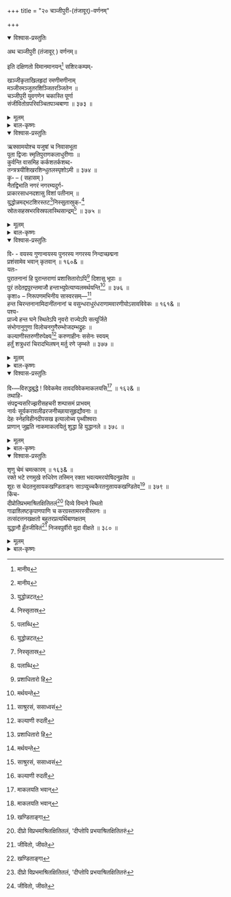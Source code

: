 +++
title = "२० चञ्जीपुरी-(तंजावूर्)-वर्णनम्"

+++

<details open><summary>विश्वास-प्रस्तुतिः</summary>

अथ चञ्जीपुरी (तंजावूर् ) वर्णनम्॥

इति दक्षिणतो विमानमानयन्[^476] सशिरःकम्पम्-   

खञ्जीकृताखिलहृदां रमणीमणीनाम्   
मञ्जीरमञ्जुतरशिञ्जितरञ्जितेन ॥   
चञ्जीपुरी युवगणेन चकास्ति पूर्णा   
संजीवितोग्रपरिवञ्चितपञ्चबाणा ॥ ३७३ ॥

[^476]:
     मानीय
</details>

<details><summary>मूलम्</summary>

अथ चञ्जीपुरी (तंजावूर् ) वर्णनम्॥

इति दक्षिणतो विमानमानयन्[^476] सशिरःकम्पम्-   
खञ्जीकृताखिलहृदां रमणीमणीनाम्   
मञ्जीरमञ्जुतरशिञ्जितरञ्जितेन ॥   
चञ्जीपुरी युवगणेन चकास्ति पूर्णा   
संजीवितोग्रपरिवञ्चितपञ्चबाणा ॥ ३७३ ॥

[^476]:
     मानीय
</details>

<details><summary>बाल-कृष्णः</summary>

अथ चञ्जीपुरीं वर्णयति – खञ्जीकृतेति । खञ्जीकृतं निरभिमानीकृतं अखिलानां स्त्रीजनानां हृत् मनो याभिस्तासां रमणीमणीनां स्त्रीरत्नानां मञ्जीराणां नूपुराणां मञ्जुतरं अतिमञ्जुलं यत् शिञ्जितं शब्दः तेन रञ्जितः अनुरक्तीकृतः तेन, यूनां तरुणानां गणेन समूहेन पूर्णा, अत एव संजीवितः उग्रेण शिवेन परिवञ्चितः भस्मीकृतः पञ्चबाणो मदनो यया सा चञ्जीपुरी ' तंजावूर ' इति भाषाप्रसिद्धा नगरी चकास्ति शोभते ॥३७३ ॥
</details>

<details open><summary>विश्वास-प्रस्तुतिः</summary>

ऋक्सामयोश्च यजुषां च निवासभूता   
पूता द्विजाः स्मृतिपुराणकलाधुरीणाः ॥   
कुर्वन्ति वासमिह कर्कशतर्कशब्द-   
तन्त्रत्रयीशिखरशिन्धुतलस्पृशोऽमी ॥ ३७४ ॥   
कृ॰ – ( सहासम् )   
नैतद्विभाति नगरं नगरम्यदुर्ग-   
प्राकारसाधनदशासु विशां पतीनाम् ॥   
युद्धोन्नमद्भटशिरस्तट[^477]निस्सुतास्रुक्-[^478]   
स्रोतःसहस्रभरविस्रपलास्थिसान्द्रम्[^479] ॥ ३७५ ॥

[^477]:
     युद्धोन्नटत्


[^478]:
     निस्सृतास्र


[^479]:
     पलाब्धि
</details>

<details><summary>मूलम्</summary>

ऋक्सामयोश्च यजुषां च निवासभूता   
पूता द्विजाः स्मृतिपुराणकलाधुरीणाः ॥   
कुर्वन्ति वासमिह कर्कशतर्कशब्द-   
तन्त्रत्रयीशिखरशिन्धुतलस्पृशोऽमी ॥ ३७४ ॥   
कृ॰ – ( सहासम् )   
नैतद्विभाति नगरं नगरम्यदुर्ग-   
प्राकारसाधनदशासु विशां पतीनाम् ॥   
युद्धोन्नमद्भटशिरस्तट[^477]निस्सुतास्रुक्-[^478]   
स्रोतःसहस्रभरविस्रपलास्थिसान्द्रम्[^479] ॥ ३७५ ॥

[^477]:
     युद्धोन्नटत्


[^478]:
     निस्सृतास्र


[^479]:
     पलाब्धि
</details>

<details><summary>बाल-कृष्णः</summary>

किंच वेद-शास्त्रनिपुणा विद्वांसोऽप्यत्र सन्तीत्याह - ऋक्सामयोश्चेति । ऋग् ऋग्वेदश्च साम सामवेदश्च तयोः “ अचतुर- विचतुर - " इत्यादिनिपातनादच् समासान्तः । यजुषां यजुर्वेदस्येत्यर्थः । इति त्रयाणामपि वेदानामित्यर्थः । निवासभूताः गृहरूपाः संपूर्णवेदानामध्येतार इति यावत् । अत एव पूताः पवित्राः, न तु केवलं वैदिका एव, किंतु स्मृतयः मन्वादयश्च पुराणानि पाद्म-वैष्णवादीनि च कलाश्चतुःषष्टिसंख्याकाः प्रसिद्धाः ताश्च तासु धुरीणाः प्रवीणाः, अपि च कर्कशाः अर्थगाम्भीर्येण कठिनाः ये तर्काः न्यायशास्त्रं शब्दो व्याकरणं तन्त्रं मीमांसा त्रय्याः वेदत्रितयस्य शिखरं वेदान्तशास्त्रं च तान्येव सिन्धवः समुद्राः तेषां तलं स्पृशन्तीति तादृशाः, तेष्वप्यत्यन्तं निपुणा इत्यर्थः । अनेन सर्वज्ञत्वं तेषां सूचितम् । अमी द्विजा ब्राह्मणाः इह चञ्जीपुर्यां वासं कुर्वन्ति ॥ ३७४ ॥

अथ कृशानुः सत्यप्येवं बहुवारं युद्धादिप्रसङ्गात् नैतत्पुरं विभातीत्याह- नैतद्विभातीति । विशां मनुजानां 'द्वौ विशौ वैश्य - मनुजौ ” इत्यमरः । पतीनां राज्ञां नगवत्पर्वतवत् रम्यस्य रमणीयस्य पर्वत इवोन्नतस्येत्यर्थः । अत एव दुर्गस्य गन्तुमशक्यस्य प्राकारस्य सालस्य 'किल्ला' इति महाराष्ट्रभाषाप्रसिद्धस्य " प्राकारो वरणः सालः इत्यमरः । साधनदशासु स्वीकारावसरेषु युद्धे समरे उन्नमन्तः जयावेशेन शत्रुषूत्पतन्तः ये भटाः योधास्तेषां शिरस्तटेभ्यः मस्तकप्रान्तेभ्यः निःसृतानि निर्गलितानि असृजां रक्तानां स्रोतः सहस्राणि प्रवाहसहस्राणि तेषां भरेण अतिशयेन विस्राणि आमगन्धीनि “ विस्रं स्यादामगन्धि यत्" इत्यमरः । यानि मांसानि "पलमुन्मान -मांसयोः” इति रुद्रः । अस्थीनि च तैः सान्द्रं निविडं विभाति विशेषेण न शोभते । युद्धव्यग्रचित्तत्वादतिनिन्द्यत्वाच्च स्वास्थ्याभावादिति भावः ॥३७५ ॥
</details>

<details open><summary>विश्वास-प्रस्तुतिः</summary>

वि॰ - वयस्य गुणान्वयस्य पुनरस्य नगरस्य निन्दाच्छद्मना   
प्रशंसामेव भवान् कृतवान् ॥ १६०& ॥   
यतः-   
पुरातनानां हि पुरान्तराणां प्रशासितारोऽपि[^480] दिशासु भूपाः ॥   
पुरं तदेतद्वपुरन्तमाजौ हन्ताभ्युपेत्याप्यलमर्थयन्ति[^481] ॥ ३७६ ॥   
कृशा० – निरूपणमभिनीय सास्वरसम्—[^482]   
हन्त चिरन्तनानामिदानींतनानां च वसुन्धराधुरंधराणामवारणीयोऽसावविवेकः ॥ १६१& ॥   
पश्य-   
प्राज्ये हन्त घने स्थितेऽपि नृवरो राज्येऽपि सत्यूर्जिते   
संभोगानुगुणा विलोचनगुणैरम्भोजदम्भद्रुहः ॥   
कल्याणीस्तरुणीरुपेक्ष्य[^483] करुणाहीनः ससेनः स्वयम्   
हर्तुं शत्रुधरां चिरादभिलषन् मर्तु रणे जृम्भते ॥ ३७७ ॥

[^480]:
     प्रशाधितारो  हि


[^481]:
     मर्थयन्ते


[^482]:
     साश्रुरसं,  ससाध्वसं


[^483]:
     कल्याणी  रुदती
</details>

<details><summary>मूलम्</summary>

वि॰ - वयस्य गुणान्वयस्य पुनरस्य नगरस्य निन्दाच्छद्मना   
प्रशंसामेव भवान् कृतवान् ॥ १६०& ॥   
यतः-   
पुरातनानां हि पुरान्तराणां प्रशासितारोऽपि[^480] दिशासु भूपाः ॥   
पुरं तदेतद्वपुरन्तमाजौ हन्ताभ्युपेत्याप्यलमर्थयन्ति[^481] ॥ ३७६ ॥   
कृशा० – निरूपणमभिनीय सास्वरसम्—[^482]   
हन्त चिरन्तनानामिदानींतनानां च वसुन्धराधुरंधराणामवारणीयोऽसावविवेकः ॥ १६१& ॥   
पश्य-   
प्राज्ये हन्त घने स्थितेऽपि नृवरो राज्येऽपि सत्यूर्जिते   
संभोगानुगुणा विलोचनगुणैरम्भोजदम्भद्रुहः ॥   
कल्याणीस्तरुणीरुपेक्ष्य[^483] करुणाहीनः ससेनः स्वयम्   
हर्तुं शत्रुधरां चिरादभिलषन् मर्तु रणे जृम्भते ॥ ३७७ ॥

[^480]:
     प्रशाधितारो  हि


[^481]:
     मर्थयन्ते


[^482]:
     साश्रुरसं,  ससाध्वसं


[^483]:
     कल्याणी  रुदती
</details>

<details><summary>बाल-कृष्णः</summary>

वयस्येति । हे वयस्य मित्र, गुणानां शम - दमादीनां पूर्वश्लोकप्रतिपादितानां

शौर्य-तेजः आदीनां च अन्वयः संबन्धो यस्मिन् तस्य पुनरस्य नगरस्य चञ्जीपुरस्य निन्दायाः छद्मना निमित्तेन, प्रशंसामेव स्तुतिमेव भवान् कृतवानकरोः ॥ १६०& ॥

पुरातनानामिति । हि यस्मात् दिशासु दशदिक्षु, स्थितानामिति शेषः । पुरातनानां पुराणानां, पुराशब्दात् ट्युः तुडागमश्च “पुराणे प्रतन प्रत्न पुरातन-चिरन्तनाः । " इत्यमरः । पुरान्तराणां अन्यनगराणां प्रशासितारोऽपि रक्षितारोऽपि सन्तः, सर्वे भूपा राजानः, हन्तेत्यानन्दे । आजौ युद्धे वपुषः शरीरस्य अन्तं नाशं अभ्युपेत्य स्वीकृत्यापि, तत् प्रसिद्धमेतत्पुरं नगरं अलं अत्यर्थ अर्थयन्ति इच्छन्ति । 'युद्धे मरणमपि भवतु, परं च बहुतरसंपद्युक्तेऽस्मिन्नेव पुरेऽस्माभिर्वर्तितव्यं ' इति वाञ्छन्तीत्यर्थः ॥ ३७६ ॥

निरूपणमिति । सास्वरसं अस्वरसेन असंतोषेण सहितं यथा तथा- हन्तेति । चिरंतनानां पुरातनानां इदानींतनानां च अत्राप्युभयत्र " सायं चिरं-' इति सूत्रेण ट्युः तुट् च । वसुंधरायाः पृथ्व्याः धुरंधराणां भारभृतां राज्ञां, असौ वक्ष्यमाणः अवारणीयः निवारयितुमशक्यः अविवेकः अविचारः । अस्तीति शेषः॥१६१&॥

अविवेकमेवोपपादयति---प्राज्य इति । हन्तेति खेदे । प्राज्ये बहुले “प्रभूतं प्रचुरं प्राज्यमदभ्रं बहुलं बहु ।" इत्यमरः । धने स्थिते सत्यपि तथा राज्ये ऊर्जिते धनादिसंपन्ने च सत्यपि, तथैव संभोगस्य सुरतस्य अनुगुणाः अनुरूपाः, सुरतयोग्या इत्यर्थः । विलोचनयोर्नेत्रयोर्गुणैः विशालत्व- सुभगत्वादिरूपैः, अम्भोजानां कमलानां दम्भद्रुहः गर्वविनाशयित्रीः, किंच कल्याणीः कल्याणगुणयुक्ताः राज्यसंपत्तिवर्धकसलक्षणैर्युक्ता इत्यर्थः । एतादृशोऽपि तरुणीः स्त्रीः उपेक्ष्य अनादृत्य, अत एव करुणया दयया हीनः रहितः नृवरः राजा, शत्रोः धरां पृथ्वीं चिरात् चिरकालपर्यन्तं हर्तुं अपहर्तुमभिलषन् काङ्क्षमाणः सन्, ससेनः सेनया सहितः स्वयं रणे युद्धे मर्तुं प्राणांस्त्यक्तुं  समुज्जृम्भते उद्युक्तो भवति । बहुलधनदारादिसंपन्नं स्वराज्यमुपेक्ष्य परराज्याभिलाषकरणमविवेकमूलमिति भावः ॥ ३७७ ॥
</details>

<details open><summary>विश्वास-प्रस्तुतिः</summary>

वि॰—विरुद्धबुद्धे ! विवेकमेव तावदविवेकमाकलयसि[^484] ॥ १६२&  ॥   
तथाहि-   
संपद्वन्यसरिज्झरीसहचरी शम्पासमं प्राभवम्   
नार्यः सूर्यकरावलीढरजनीच्छायासुहृद्यौवनाः ॥   
देहः स्नेहविहीनदीपसख इत्यालोच्य पृथ्वीश्वराः   
प्राणान् जुह्वति नाकमाकलयितुं शुद्धा हि युद्धानले ॥ ३७८ ॥

[^484]:
     माकलयति  भवान्
</details>

<details><summary>मूलम्</summary>

वि॰—विरुद्धबुद्धे ! विवेकमेव तावदविवेकमाकलयसि[^484] ॥ १६२&  ॥   
तथाहि-   
संपद्वन्यसरिज्झरीसहचरी शम्पासमं प्राभवम्   
नार्यः सूर्यकरावलीढरजनीच्छायासुहृद्यौवनाः ॥   
देहः स्नेहविहीनदीपसख इत्यालोच्य पृथ्वीश्वराः   
प्राणान् जुह्वति नाकमाकलयितुं शुद्धा हि युद्धानले ॥ ३७८ ॥

[^484]:
     माकलयति  भवान्
</details>

<details><summary>बाल-कृष्णः</summary>

विरुद्धेति । विरुद्धा युक्तायुक्त विवेकशून्या वस्तुस्थित्यननुरूपा वा बुद्धिर्यस्य तत्संबुद्धौ हे विरुद्धबुद्धे इति । विवेकमेव क्षत्रियं प्रति त्वदुक्तरीत्या एव विहितत्वादिति भावः । तावत्साकल्येन अविवेकमाकलयसि कथयसि । त्वमिति शेषः ॥ १६२& ॥

संपदिति । हि यस्मात् कारणात् शुद्धाः शास्त्रविहिताचरणेन निर्मलान्तः करणाः पृथ्वीश्वरा राजानः, संपत् संपत्तिः वने भवा वन्या सा चासौ सरितो नद्याः झरी प्रवाहः वर्षाकालोत्पन्नवन्यक्षुद्रसरित्प्रवाह इत्यर्थः । तस्याः सहचरी सदृशी, तद्वच्चञ्चलेत्यर्थः । प्रभोः भावः प्राभवं प्रभुत्वं, शम्पया विद्युता “शम्पा शतह्रदा-ह्लादिन्यैरावत्यः क्षणप्रभा । तडित् सौदामिनी विद्युत् ” इत्यमरः । समं तुल्यं, तद्वत् क्षणिकमित्यर्थः । तथा नार्यः स्त्रियः, सूर्यस्य करैः किरणैः अवलीढायाः व्याप्तायाः, तत्प्रसरपर्यन्तस्थायिन्या इत्यर्थः । रजन्याः रात्रेः छायायाः सुहृत् मित्रभूतं सदृशमिति यावत् । यौवनं तारुण्यं यासां तास्तथोक्ताः, सूर्योदयपर्यन्तस्थायिरजनीवत् स्वल्पकालपर्यन्तस्थायितारुण्यावस्था इत्यर्थः । अपि च देहः स्नेहविहीनः तैलरहितः यो दीपस्तस्य सखा, तद्वदकालनश्वर इत्यर्थः । एवं च धन- दारा- शरीरादिकं सर्वमप्यनित्यमित्यर्थः । इति एवं प्रकारेणालोच्य ज्ञात्वा न विद्यते अकं दुःखं यस्मिन्निति नाकः स्वर्गः “ नम्राण्-नपान्-नवेदा- ” इत्यादिसूत्रेण निपातनान्नञः प्रकृत्यावस्थानं । तम् आकलयितुं संपादयितुं युद्धानले युद्धाग्नौ प्राणान् जुह्वति त्यजन्ति । अयमेव राज्ञां मुख्यो धर्म इति ज्ञेयम् । तदुक्तम् - " द्वाविमौ पुरुषौ लोके सूर्यमण्डलभेदिनौ । योगनिर्भिन्नमूर्यैकोऽपरावृत्तमृतः परः ।" इति । भगवद्गीतायामपि -- “ यदृच्छया चोपपन्नं स्वर्गद्वारमपावृतम् । सुखिनः क्षत्रियाः पार्थ लभन्ते युद्धमीदृशम् । " इति । एवं च विवेक एवायमिति भावः ॥ ३७८ ॥
</details>

<details open><summary>विश्वास-प्रस्तुतिः</summary>

शृणु चेमं चमत्कारम् ॥ १६३& ॥   
रक्ते भटे रणमुखे रुधिरेण तस्मिन् रक्ता भवत्यमरयोषिदनुव्रतेव ॥   
शूरः स चेदतनुसायकखण्डिताङ्गः साऽप्युच्चकैरतनुसायकखण्डितेव[^485] ॥ ३७९ ॥   
किंच-   
दीप्रोतिप्रभमाश्रितक्षितितलं[^486] दिव्ये विमाने स्थितो   
गाढाश्लिष्टकृपाणपाणि च करग्रस्तामरस्त्रीस्तनः ॥   
तत्संदत्तनखक्षतो बहुतरप्रत्यर्थिबाणक्षतम्   
युद्धानौ हुँतजीवितं[^487] निजवपुर्वीरो मुदा वीक्षते ॥ ३८० ॥

[^485]:
     खण्डिताङ्गा


[^486]:
     दीप्रो  विप्रभमाश्रितक्षितितलं,  'दीप्तोपि प्रभयाश्रितक्षितितरुं


[^487]:
     जीवितो,  जीवते
</details>

<details><summary>मूलम्</summary>

शृणु चेमं चमत्कारम् ॥ १६३& ॥   
रक्ते भटे रणमुखे रुधिरेण तस्मिन् रक्ता भवत्यमरयोषिदनुव्रतेव ॥   
शूरः स चेदतनुसायकखण्डिताङ्गः साऽप्युच्चकैरतनुसायकखण्डितेव[^485] ॥ ३७९ ॥   
किंच-   
दीप्रोतिप्रभमाश्रितक्षितितलं[^486] दिव्ये विमाने स्थितो   
गाढाश्लिष्टकृपाणपाणि च करग्रस्तामरस्त्रीस्तनः ॥   
तत्संदत्तनखक्षतो बहुतरप्रत्यर्थिबाणक्षतम्   
युद्धानौ हुँतजीवितं[^487] निजवपुर्वीरो मुदा वीक्षते ॥ ३८० ॥

[^485]:
     खण्डिताङ्गा


[^486]:
     दीप्रो  विप्रभमाश्रितक्षितितलं,  'दीप्तोपि प्रभयाश्रितक्षितितरुं


[^487]:
     जीवितो,  जीवते
</details>

<details><summary>बाल-कृष्णः</summary>

अपि च रक्त इति । रणस्य युद्धस्य मुखे प्रारम्भे रुधिरेण रक्तेन " रुधिरेऽसृ- ग्लोहितास्र-रक्त-क्षतज-शोणितम् । ” इत्यमरः । रक्ते वक्तवर्णे सति, तस्मिन् पुरुषे अमरयोषित् स्वर्गाङ्गना स्वर्वेश्येत्यर्थः । अनुव्रतेव पतिव्रतेव रक्ता रक्तवर्णा अनुरागयुक्ता च भवति । किं च सः शूरः पुरुषः अतनुभिर्बहुभिः सायकैः बाणैः खण्डितानि छिन्नान्यङ्गानि यस्य सः तथाभूतश्चेत् भवति, तर्हि सापि स्वर्गाङ्गनापि उच्चकैः अतिशयेन अतनुसायकैः बहुभिर्बाणैः अतनोः मदनस्य च बाणैः खण्डितेव छिन्नेव भवति ॥ ३७९ ॥

किंच दीप्र इति । वीरः अत एव दीप्रः तेजस्वी, दिव्ये विमाने स्थितः कराभ्यां ग्रस्तौ धृतौ अमरस्त्रियाः देवाङ्गनायाः स्तनौ येन सः, तया अमरस्त्रिया दत्तानि नखानां क्षतानि व्रणानि यस्मै सः तथाभूतश्च सन् पूर्व आश्रितं क्षितितलं पृथ्वीतलं येन तत्, गाढं यथा तथा आश्लिष्टः कृपाणः खड्गः येन तथाभूतः पाणिर्हस्तो यस्मिन् तत्, बहुतराणां अतिबहूनां प्रत्यर्थिनां शत्रूणां “ दस्यु - शात्रव - शत्रवः । अभिघाति-पराराति प्रत्यर्थि- परिपन्थिनः । " इत्यमरः । बाणानां क्षतानि यस्मिन् तत्, तदेव युद्धाग्मौ हुतं जीवितं यस्य तत् अत एव अतिप्रभं अतिशयकान्तियुक्तं निजवपुः स्वकीयशरीरं मुदा आनन्देन वीक्षते अवलोकयति ॥ ३८० ॥
</details>



